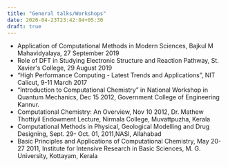 ```yaml
---
title: "General talks/Workshops"
date: 2020-04-23T23:42:04+05:30
draft: true
---
```


-   Application of Computational Methods in Modern Sciences, Bajkul M
    Mahavidyalaya, 27 September 2019
-   Role of DFT in Studying Electronic Structure and Reaction Pathway,
    St. Xavier's College, 29 August 2019
-   “High Performance Computing - Latest Trends and Applications”, NIT
    Calicut, 9-11 March 2017
-   “Introduction to Computational Chemistry” in National Workshop in
    Quantum Mechanics, Dec 15 2012, Government College of Engineering
    Kannur.
-   Computational Chemistry: An Overview, Nov 10 2012, Dr. Mathew
    Thottiyil Endowment Lecture, Nirmala College, Muvattpuzha, Kerala
-   Computational Methods in Physical, Geological Modelling and Drug
    Designing, Sept. 29- Oct. 01, 2011,NASI, Allahabad
-   Basic Principles and Applications of Computational Chemistry, May
    20-27 2011, Institute for Intensive Research in Basic Sciences,
    M. G. University, Kottayam, Kerala
